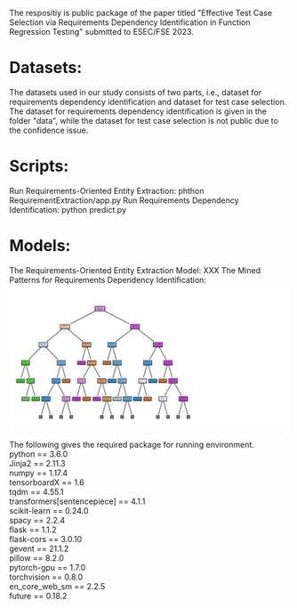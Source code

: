 The respositiy is public package of the paper titled "Effective Test Case Selection via Requirements Dependency Identification in Function Regression Testing" submitted to ESEC/FSE 2023.

# Datasets:  
The datasets used in our study consists of two parts, i.e., dataset for requirements dependency identification and dataset for test case selection. 
The dataset for requirements dependency identification is given in the folder "data", while the dataset for test case selection is not public due to the confidence issue.

# Scripts:  
Run Requirements-Oriented Entity Extraction: phthon RequirementExtraction/app.py
Run Requirements Dependency Identification: python predict.py

# Models:  
The Requirements-Oriented Entity Extraction Model: XXX
The Mined Patterns for Requirements Dependency Identification: 
![image](https://github.com/lsplx/RequirementDependency/blob/master/IMG/DT49.png)

The following gives the required package for running environment.  
python == 3.6.0  
Jinja2 == 2.11.3  
numpy == 1.17.4  
tensorboardX == 1.6  
tqdm == 4.55.1  
transformers[sentencepiece] == 4.1.1  
scikit-learn == 0.24.0  
spacy == 2.2.4  
flask == 1.1.2  
flask-cors == 3.0.10  
gevent == 21.1.2  
pillow == 8.2.0  
pytorch-gpu == 1.7.0  
torchvision == 0.8.0  
en_core_web_sm == 2.2.5  
future == 0.18.2  
